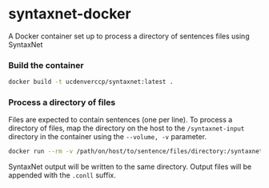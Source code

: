 # syntaxnet-docker
A Docker container set up to process a directory of sentences files using SyntaxNet

### Build the container
```bash
docker build -t ucdenverccp/syntaxnet:latest .
```

### Process a directory of files
Files are expected to contain sentences (one per line). To process a directory of files, map the directory on the host to the `/syntaxnet-input` directory in the container using the `--volume, -v` parameter.
```bash
docker run --rm -v /path/on/host/to/sentence/files/directory:/syntaxnet-input ucdenverccp/syntaxnet:latest
```

SyntaxNet output will be written to the same directory. Output files will be appended with the `.conll` suffix. 


